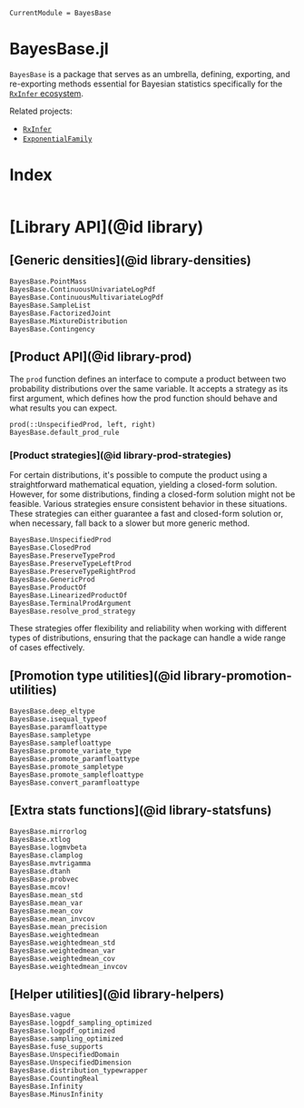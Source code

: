 ```@meta
CurrentModule = BayesBase
```

# BayesBase.jl

`BayesBase` is a package that serves as an umbrella, defining, exporting, and re-exporting methods essential for Bayesian statistics specifically for the [`RxInfer` ecosystem](https://github.com/reactivebayes/RxInfer.jl). 

Related projects:

- [`RxInfer`](https://github.com/reactivebayes/RxInfer.jl)
- [`ExponentialFamily`](https://github.com/reactivebayes/ExponentialFamily.jl)

# Index

```@index
```

# [Library API](@id library)

## [Generic densities](@id library-densities)

```@docs
BayesBase.PointMass
BayesBase.ContinuousUnivariateLogPdf
BayesBase.ContinuousMultivariateLogPdf
BayesBase.SampleList
BayesBase.FactorizedJoint
BayesBase.MixtureDistribution
BayesBase.Contingency
```

## [Product API](@id library-prod)

The `prod` function defines an interface to compute a product between two probability distributions over the same variable.
It accepts a strategy as its first argument, which defines how the prod function should behave and what results you can expect.

```@docs
prod(::UnspecifiedProd, left, right)
BayesBase.default_prod_rule
```

### [Product strategies](@id library-prod-strategies)

For certain distributions, it's possible to compute the product using a straightforward mathematical equation, yielding a closed-form solution. 
However, for some distributions, finding a closed-form solution might not be feasible. 
Various strategies ensure consistent behavior in these situations. 
These strategies can either guarantee a fast and closed-form solution or, when necessary, fall back to a slower but more generic method.

```@docs
BayesBase.UnspecifiedProd
BayesBase.ClosedProd
BayesBase.PreserveTypeProd
BayesBase.PreserveTypeLeftProd
BayesBase.PreserveTypeRightProd
BayesBase.GenericProd
BayesBase.ProductOf
BayesBase.LinearizedProductOf
BayesBase.TerminalProdArgument
BayesBase.resolve_prod_strategy
```

These strategies offer flexibility and reliability when working with different types of distributions, ensuring that the package can handle a wide range of cases effectively.

## [Promotion type utilities](@id library-promotion-utilities)

```@docs
BayesBase.deep_eltype
BayesBase.isequal_typeof
BayesBase.paramfloattype
BayesBase.sampletype
BayesBase.samplefloattype
BayesBase.promote_variate_type
BayesBase.promote_paramfloattype
BayesBase.promote_sampletype
BayesBase.promote_samplefloattype
BayesBase.convert_paramfloattype
```

## [Extra stats functions](@id library-statsfuns)

```@docs
BayesBase.mirrorlog
BayesBase.xtlog
BayesBase.logmvbeta
BayesBase.clamplog
BayesBase.mvtrigamma
BayesBase.dtanh
BayesBase.probvec
BayesBase.mcov!
BayesBase.mean_std
BayesBase.mean_var
BayesBase.mean_cov
BayesBase.mean_invcov
BayesBase.mean_precision
BayesBase.weightedmean
BayesBase.weightedmean_std
BayesBase.weightedmean_var
BayesBase.weightedmean_cov
BayesBase.weightedmean_invcov
```

## [Helper utilities](@id library-helpers)

```@docs
BayesBase.vague
BayesBase.logpdf_sampling_optimized
BayesBase.logpdf_optimized
BayesBase.sampling_optimized
BayesBase.fuse_supports
BayesBase.UnspecifiedDomain
BayesBase.UnspecifiedDimension
BayesBase.distribution_typewrapper
BayesBase.CountingReal
BayesBase.Infinity
BayesBase.MinusInfinity
```
